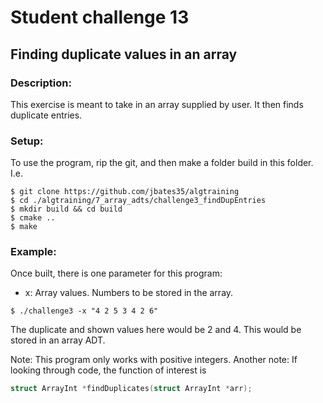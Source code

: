 # Student challenge 13
## Finding duplicate values in an array
### Description:
This exercise is meant to take in an array supplied by user. It then finds duplicate entries.
### Setup: 
To use the program, rip the git, and then make a folder build in this folder. I.e.
```
$ git clone https://github.com/jbates35/algtraining
$ cd ./algtraining/7_array_adts/challenge3_findDupEntries
$ mkdir build && cd build
$ cmake ..
$ make
```
### Example:
Once built, there is one parameter for this program:
- x: Array values. Numbers to be stored in the array.
```
$ ./challenge3 -x "4 2 5 3 4 2 6"
```
The duplicate and shown values here would be 2 and 4. This would be stored in an array ADT.

Note: This program only works with positive integers.
Another note: If looking through code, the function of interest is 
```c
struct ArrayInt *findDuplicates(struct ArrayInt *arr);
```